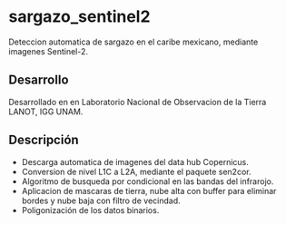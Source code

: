 # sargazo_sentinel2
 Deteccion automatica de sargazo en el caribe mexicano, mediante imagenes Sentinel-2.
## Desarrollo
 Desarrollado en en Laboratorio Nacional de Observacion de la Tierra LANOT, IGG UNAM.
## Descripción
 * Descarga automatica de imagenes del data hub Copernicus.
 * Conversion de nivel L1C a L2A, mediante el paquete sen2cor.
 * Algoritmo de busqueda por condicional en las bandas del infrarojo.
 * Aplicacion de mascaras de tierra, nube alta con buffer para eliminar bordes y nube baja con filtro de vecindad.
 * Poligonización de los datos binarios.
